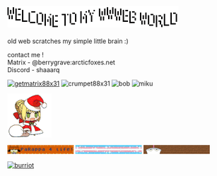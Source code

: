 ## ![oouWiggly](https://github.com/Rosiiiie/Rosiiiie/blob/main/gifs/wwwebx.gif?raw=true)

old web scratches my simple little brain :)

contact me ! <br />
Matrix - @berrygrave:arcticfoxes.net <br />
Discord - shaaarq

[![getmatrix88x31](https://github.com/user-attachments/assets/1f3e648d-f9f8-4fd1-97ec-71806d176687)](https://matrix.org)
![crumpet88x31](https://github.com/user-attachments/assets/88ed3651-1b29-4290-b189-0e4a3e4de543)
![bob](https://github.com/user-attachments/assets/a434ce3d-1a1d-4d73-9f9c-768cf95ff25b)
![miku](https://github.com/user-attachments/assets/58473335-31fd-4922-b076-e885f60ed0da)

![umu](https://github.com/Rosiiiie/Rosiiiie/blob/main/gifs/umu.gif?raw=true)

![rappa](https://github.com/Rosiiiie/Rosiiiie/blob/main/gifs/rappa.gif?raw=true)
![trans](https://github.com/Rosiiiie/Rosiiiie/blob/main/gifs/human.gif?raw=true)
![aqua teen](https://github.com/Rosiiiie/Rosiiiie/blob/main/gifs/athf.gif?raw=true)

[![burriot](https://github.com/user-attachments/assets/e2b52d09-7818-4332-a204-af602076d9ef)](https://devilmayquake.com)


<!--
**Rosiiiie/Rosiiiie** is a ✨ _special_ ✨ repository because its `README.md` (this file) appears on your GitHub profile.

Here are some ideas to get you started:

- 🔭 I’m currently working on ...
- 🌱 I’m currently learning ...
- 👯 I’m looking to collaborate on ...
- 🤔 I’m looking for help with ...
- 💬 Ask me about ...
- 📫 How to reach me: ...
- 😄 Pronouns: ...
- ⚡ Fun fact: ...
-->
